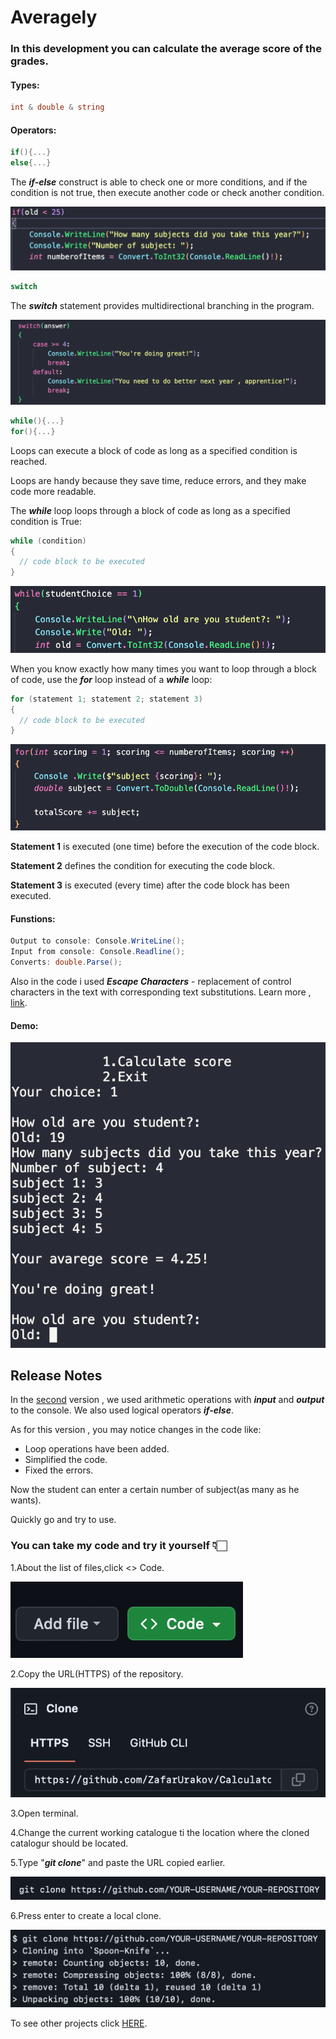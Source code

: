 # Averagely
### In this development you can calculate the average score of the grades.

#### Types:
```C#
int & double & string 
```
#### Operators:
```C#
if(){...}
else{...}
```
The ***if-else*** construct is able to check one or more conditions, and if the condition is not true, then execute another code or check another condition.

![](./demoAveragely/demo6.png)
```C#
switch
```
The ***switch*** statement provides multidirectional branching in the program.

![](./demoAveragely/demo0.1.png)

```C#
while(){...}
for(){...}
```
Loops can execute a block of code as long as a specified condition is reached.

Loops are handy because they save time, reduce errors, and they make code more readable.

The ***while*** loop loops through a block of code as long as a specified condition is True:
```C#
while (condition) 
{
  // code block to be executed
}
```
![](./demoAveragely/demo5.png)

When you know exactly how many times you want to loop through a block of code, use the ***for*** loop instead of a ***while*** loop:
```C#
for (statement 1; statement 2; statement 3) 
{
  // code block to be executed
}
```
![](./demoAveragely/demo7.png)

**Statement 1** is executed (one time) before the execution of the code block.

**Statement 2** defines the condition for executing the code block.

**Statement 3** is executed (every time) after the code block has been executed.


#### Funstions:
```C#
Output to console: Console.WriteLine();
Input from console: Console.Readline();
Converts: double.Parse();
```
Also in the code i used ***Escape Characters*** - replacement of control characters in the text with corresponding text substitutions.
Learn more , [link](https://codebuns.com/csharp-basics/escape-sequences/).


#### Demo:

![](demoAveragely/demo0.2.png)

## Release Notes

In the [second](https://github.com/ZafarUrakov/Averagely/tree/releases/v2.0) version , we used arithmetic operations with ***input*** and ***output*** to the console.
We also used logical operators ***if-else***.

As for this version , you may notice changes in the code like:

- Loop operations have been added.
- Simplified the code.
- Fixed the errors.
  
Now the student can enter a certain number of subject(as many as he wants).

Quickly go and try to use.

### You can take my code and try it yourself 👇🏻

1.About the list of files,click <> Code.

![](./demoAveragely/demo1.png)

2.Copy the URL(HTTPS) of the repository.

![](./demoAveragely/demo2.png)

3.Open terminal.

4.Change the current working catalogue ti the location where the cloned catalogur should be located.

5.Type "***git clone***" and paste the URL copied earlier.

![](./demoAveragely/demo3.png)

6.Press enter to create a local clone.

![](./demoAveragely/demo4.png)

To see other projects click [HERE](https://github.com/ZafarUrakov).